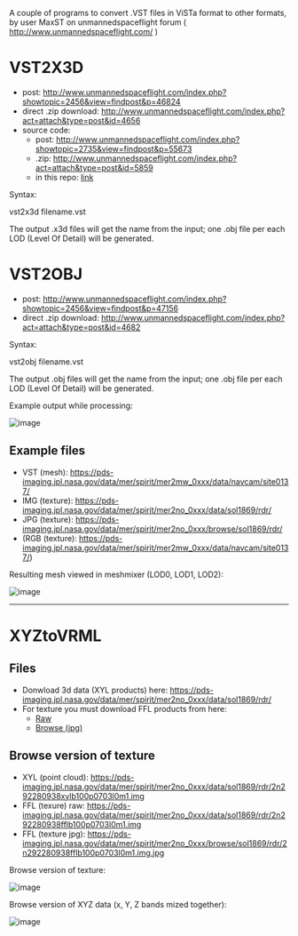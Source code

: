 A couple of programs to convert .VST files in ViSTa format to other formats, by user MaxST on  unmannedspaceflight forum ( http://www.unmannedspaceflight.com/ )

# VST2X3D
- post: http://www.unmannedspaceflight.com/index.php?showtopic=2456&view=findpost&p=46824
- direct .zip download: http://www.unmannedspaceflight.com/index.php?act=attach&type=post&id=4656
- source code: 
    - post: http://www.unmannedspaceflight.com/index.php?showtopic=2735&view=findpost&p=55673
    - .zip: http://www.unmannedspaceflight.com/index.php?act=attach&type=post&id=5859
    - in this repo: [link](https://github.com/jumpjack/VST-converter/blob/main/others/VST2something/vst2x3d.cpp)

Syntax:

vst2x3d filename.vst

The output .x3d files will get the name from the input; one .obj file per each LOD (Level Of Detail) will be generated.

# VST2OBJ

- post: http://www.unmannedspaceflight.com/index.php?showtopic=2456&view=findpost&p=47156
- direct .zip download: http://www.unmannedspaceflight.com/index.php?act=attach&type=post&id=4682

Syntax:

vst2obj filename.vst

The output .obj files will get the name from the input; one .obj file per each LOD (Level Of Detail) will be generated.

Example output while processing:

![image](https://user-images.githubusercontent.com/1620953/175543027-276a8750-5ada-4747-b340-4f2c958eb1e5.png)


    
 ## Example files
- VST (mesh):    https://pds-imaging.jpl.nasa.gov/data/mer/spirit/mer2mw_0xxx/data/navcam/site0137/
- IMG (texture): https://pds-imaging.jpl.nasa.gov/data/mer/spirit/mer2no_0xxx/data/sol1869/rdr/
- JPG (texture): https://pds-imaging.jpl.nasa.gov/data/mer/spirit/mer2no_0xxx/browse/sol1869/rdr/ 
- (RGB (texture): https://pds-imaging.jpl.nasa.gov/data/mer/spirit/mer2mw_0xxx/data/navcam/site0137/)



Resulting mesh viewed in meshmixer (LOD0, LOD1, LOD2):

![image](https://user-images.githubusercontent.com/1620953/175543720-6eab9735-9ad5-425f-8af8-78336f2a6f42.png)


----
# XYZtoVRML


## Files
- Donwload 3d data (XYL products) here:  https://pds-imaging.jpl.nasa.gov/data/mer/spirit/mer2no_0xxx/data/sol1869/rdr/
- For texture you must download FFL products from here:
    - [Raw](https://pds-imaging.jpl.nasa.gov/data/mer/spirit/mer2no_0xxx/data/sol1869/rdr/)
    - [Browse (jpg)](https://pds-imaging.jpl.nasa.gov/data/mer/spirit/mer2no_0xxx/browse/sol1869/rdr/)

## Browse version of texture
 - XYL (point cloud): https://pds-imaging.jpl.nasa.gov/data/mer/spirit/mer2no_0xxx/data/sol1869/rdr/2n292280938xylb100p0703l0m1.img
 - FFL (texure) raw: https://pds-imaging.jpl.nasa.gov/data/mer/spirit/mer2no_0xxx/data/sol1869/rdr/2n292280938fflb100p0703l0m1.img
 - FFL (texture jpg): https://pds-imaging.jpl.nasa.gov/data/mer/spirit/mer2no_0xxx/browse/sol1869/rdr/2n292280938fflb100p0703l0m1.img.jpg



Browse version of texture:

![image](https://user-images.githubusercontent.com/1620953/175541373-1d783c3b-33f6-43b1-a9e2-732009358bf4.png)


Browse version of XYZ data (x, Y, Z bands mized together):

![image](https://user-images.githubusercontent.com/1620953/175541431-d24d22bd-f845-4ce9-b37c-499b92e01b22.png)

